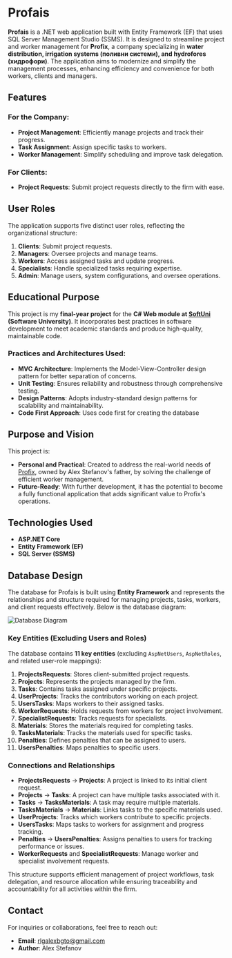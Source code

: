 # Profais

**Profais** is a .NET web application built with Entity Framework (EF) that uses SQL Server Management Studio (SSMS). It is designed to streamline project and worker management for **Profix**, a company specializing in **water distribution, irrigation systems (поливни системи), and hydrofores (хидрофори)**. The application aims to modernize and simplify the management processes, enhancing efficiency and convenience for both workers, clients and managers.

## Features

### For the Company:
- **Project Management**: Efficiently manage projects and track their progress.
- **Task Assignment**: Assign specific tasks to workers.
- **Worker Management**: Simplify scheduling and improve task delegation.

### For Clients:
- **Project Requests**: Submit project requests directly to the firm with ease.

## User Roles

The application supports five distinct user roles, reflecting the organizational structure:
1. **Clients**: Submit project requests.
2. **Managers**: Oversee projects and manage teams.
3. **Workers**: Access assigned tasks and update progress.
4. **Specialists**: Handle specialized tasks requiring expertise.
5. **Admin**: Manage users, system configurations, and oversee operations.

## Educational Purpose

This project is my **final-year project** for the **C# Web module at [SoftUni](https://softuni.bg/) (Software University)**. It incorporates best practices in software development to meet academic standards and produce high-quality, maintainable code. 

### Practices and Architectures Used:
- **MVC Architecture**: Implements the Model-View-Controller design pattern for better separation of concerns.
- **Unit Testing**: Ensures reliability and robustness through comprehensive testing.
- **Design Patterns**: Adopts industry-standard design patterns for scalability and maintainability.
- **Code First Approach**: Uses code first for creating the database

## Purpose and Vision

This project is:
- **Personal and Practical**: Created to address the real-world needs of [Profix](https://profix.bg/), owned by Alex Stefanov's father, by solving the challenge of efficient worker management.
- **Future-Ready**: With further development, it has the potential to become a fully functional application that adds significant value to Profix's operations.

## Technologies Used

- **ASP.NET Core**
- **Entity Framework (EF)**
- **SQL Server (SSMS)**

## Database Design

The database for Profais is built using **Entity Framework** and represents the relationships and structure required for managing projects, tasks, workers, and client requests effectively. Below is the database diagram:

![Database Diagram](https://cdn.discordapp.com/attachments/776883257596968991/1316519520449462342/image.png?ex=675b57d9&is=675a0659&hm=c5479c0e0db751d808aac837b0e8df21b779ff2b5dc8015927b2cbe04fb6c0c2&)

### Key Entities (Excluding Users and Roles)

The database contains **11 key entities** (excluding `AspNetUsers`, `AspNetRoles`, and related user-role mappings):

1. **ProjectsRequests**: Stores client-submitted project requests.
2. **Projects**: Represents the projects managed by the firm.
3. **Tasks**: Contains tasks assigned under specific projects.
4. **UserProjects**: Tracks the contributors working on each project.
5. **UsersTasks**: Maps workers to their assigned tasks.
6. **WorkerRequests**: Holds requests from workers for project involvement.
7. **SpecialistRequests**: Tracks requests for specialists.
8. **Materials**: Stores the materials required for completing tasks.
9. **TasksMaterials**: Tracks the materials used for specific tasks.
10. **Penalties**: Defines penalties that can be assigned to users.
11. **UsersPenalties**: Maps penalties to specific users.

### Connections and Relationships

- **ProjectsRequests** → **Projects**: A project is linked to its initial client request.
- **Projects** → **Tasks**: A project can have multiple tasks associated with it.
- **Tasks** → **TasksMaterials**: A task may require multiple materials.
- **TasksMaterials** → **Materials**: Links tasks to the specific materials used.
- **UserProjects**: Tracks which workers contribute to specific projects.
- **UsersTasks**: Maps tasks to workers for assignment and progress tracking.
- **Penalties** → **UsersPenalties**: Assigns penalties to users for tracking performance or issues.
- **WorkerRequests** and **SpecialistRequests**: Manage worker and specialist involvement requests.

This structure supports efficient management of project workflows, task delegation, and resource allocation while ensuring traceability and accountability for all activities within the firm.

## Contact

For inquiries or collaborations, feel free to reach out:

- **Email**: rlgalexbgto@gmail.com
- **Author**: Alex Stefanov
